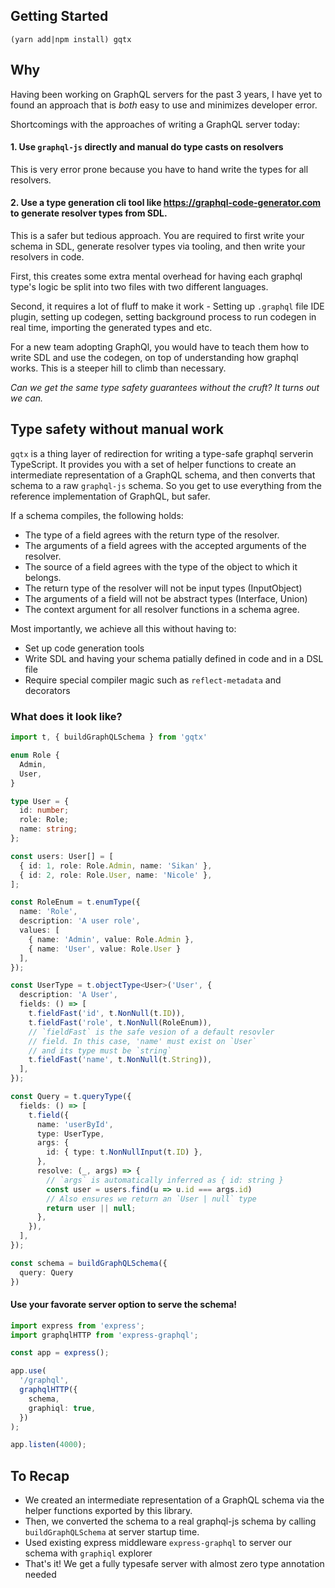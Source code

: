 ## Getting Started

`(yarn add|npm install) gqtx`

## Why
Having been working on GraphQL servers for the past 3 years, I have yet to found an approach that is *both* easy to use and minimizes developer error.

Shortcomings with the approaches of writing a GraphQL server today:

#### 1. Use `graphql-js` directly and manual do type casts on resolvers 
This is very error prone because you have to hand write the types for all resolvers. 

#### 2. Use a type generation cli tool like https://graphql-code-generator.com to generate resolver types from SDL. 

This is a safer but tedious approach. You are required to first write your schema in SDL, generate resolver types via tooling, and then write your resolvers in code. 

First, this creates some extra mental overhead for having each graphql type's logic be split into two files with two different languages. 

Second, it requires a lot of fluff to make it work - Setting up `.graphql` file IDE plugin, setting up codegen, setting background process to run codegen in real time, importing the generated types and etc.

For a new team adopting GraphQl, you would have to teach them how to write SDL and use the codegen, on top of understanding how graphql works. This is a steeper hill to climb than necessary.  

*Can we get the same type safety guarantees without the cruft? It turns out we can.*

## Type safety without manual work
`gqtx` is a thing layer of redirection for writing a type-safe graphql serverin TypeScript. It provides you with a set of helper functions to create an intermediate representation of a GraphQL schema, and then converts that schema to a raw `graphql-js` schema. So you get to use everything from the reference implementation of GraphQL, but safer.

If a schema compiles, the following holds:

- The type of a field agrees with the return type of the resolver.
- The arguments of a field agrees with the accepted arguments of the resolver.
- The source of a field agrees with the type of the object to which it belongs.
- The return type of the resolver will not be input types (InputObject)
- The arguments of a field will not be abstract types (Interface, Union)
- The context argument for all resolver functions in a schema agree.

Most importantly, we achieve all this without having to:
- Set up code generation tools
- Write SDL and having your schema patially defined in code and in a DSL file
- Require special compiler magic such as `reflect-metadata` and decorators

### What does it look like?

```ts
import t, { buildGraphQLSchema } from 'gqtx'

enum Role {
  Admin,
  User,
}

type User = {
  id: number;
  role: Role;
  name: string;
};

const users: User[] = [
  { id: 1, role: Role.Admin, name: 'Sikan' },
  { id: 2, role: Role.User, name: 'Nicole' },
];

const RoleEnum = t.enumType({
  name: 'Role',
  description: 'A user role',
  values: [
    { name: 'Admin', value: Role.Admin }, 
    { name: 'User', value: Role.User }
  ],
});

const UserType = t.objectType<User>('User', {
  description: 'A User',
  fields: () => [
    t.fieldFast('id', t.NonNull(t.ID)),
    t.fieldFast('role', t.NonNull(RoleEnum)),
    // `fieldFast` is the safe vesion of a default resovler 
    // field. In this case, 'name' must exist on `User`
    // and its type must be `string`
    t.fieldFast('name', t.NonNull(t.String)),
  ],
});

const Query = t.queryType({
  fields: () => [
    t.field({
      name: 'userById',
      type: UserType,
      args: {
        id: { type: t.NonNullInput(t.ID) },
      },
      resolve: (_, args) => {
        // `args` is automatically inferred as { id: string }
        const user = users.find(u => u.id === args.id)
        // Also ensures we return an `User | null` type
        return user || null;
      },
    }),
  ],
});

const schema = buildGraphQLSchema({
  query: Query
})
```

#### Use your favorate server option to serve the schema!

```ts
import express from 'express';
import graphqlHTTP from 'express-graphql';

const app = express();

app.use(
  '/graphql',
  graphqlHTTP({
    schema,
    graphiql: true,
  })
);

app.listen(4000);
```

## To Recap
- We created an intermediate representation of a GraphQL schema via the helper functions exported by this library. 
- Then, we converted the schema to a real graphql-js schema by calling `buildGraphQLSchema` at server startup time. 
- Used existing express middleware `express-graphql` to server our schema with `graphiql` explorer
- That's it! We get a fully typesafe server with almost zero type annotation needed